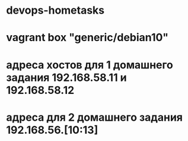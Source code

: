 # devops-hometasks
# vagrant box "generic/debian10"
# адреса хостов для 1 домашнего задания 192.168.58.11 и 192.168.58.12
# адреса для 2 домашнего задания 192.168.56.[10:13]